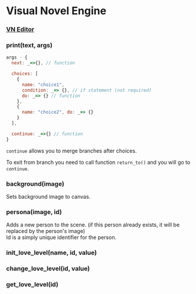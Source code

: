 # Visual Novel Engine

### <a href="https://superzombi.github.io/visual_novel/editor">VN Editor</a>

### print(text, args)
```javascript
args - {
  next: _=>{}, // function

  choices: [
    {
      name: "choice1",
      condition: _=> {}, // if statement (not required)
      do: _=> {} // function
    },
    {
      name: "choice2", do: _=> {}
    }
  ],

  continue: _=>{} // function
}
```
`continue` allows you to merge branches after choices.

To exit from branch you need to call function `return_to()` and you will go to `continue`.

### background(image)
Sets background image to canvas.

### persona(image, id)
Adds a new person to the scene. (if this person already exists, it will be replaced by the person's image) <br/>
Id is a simply unique identifier for the person.

### init_love_level(name, id, value)
### change_love_level(id, value)
### get_love_level(id)
